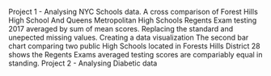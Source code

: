 Project 1 -
Analysing NYC Schools data. A cross comparison of Forest Hills High School And Queens Metropolitan High Schools Regents Exam testing 2017 averaged by sum of mean scores. 
Replacing the standard and unepected missing values. 
Creating a data visualization
The second bar chart comparing two public High Schools located in Forests Hills District 28 shows the Regents Exams averaged testing scores are compariably equal in standing.
Project 2 -
Analysing Diabetic data
